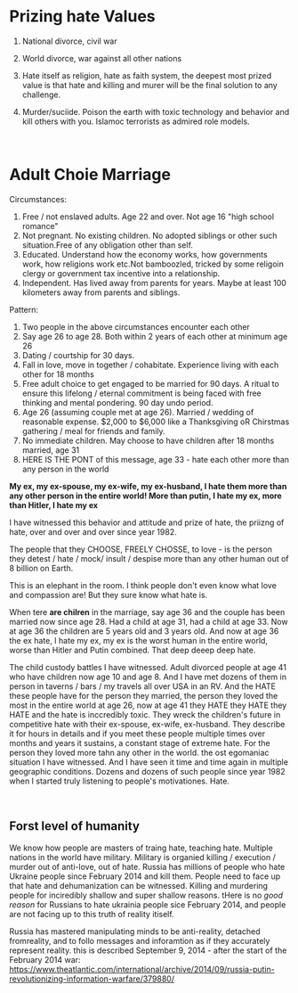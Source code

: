 # Prizing hate Values

1. National divorce, civil war

2. World divorce, war against all other nations

3. Hate itself as religion, hate as faith system, the deepest most prized value is that hate and killing and murer will be the final solution to any challenge.

4. Murder/suciide. Poison the earth with toxic technology and behavior and kill others with you. Islamoc terrorists as admired role models.

&nbsp;

# Adult Choie Marriage

Circumstances:

1. Free / not enslaved adults. Age 22 and over. Not age 16 "high school romance"
2. Not pregnant. No existing children. No adopted siblings or other such situation.Free of any obligation other than self.
3. Educated. Understand how the economy works, how governments work, how religions work etc.Not bamboozled, tricked by some religoin clergy or government tax incentive into a relationship.
4. Independent. Has lived away from parents for years. Maybe at least 100 kilometers away from parents and siblings.

Pattern:

1. Two people in the above circumstances encounter each other
2. Say age 26 to age 28. Both within 2 years of each other at minimum age 26
3. Dating / courtship for 30 days.
4. Fall in love, move in together / cohabitate. Experience living with each other for 18 months
5. Free adult choice to get engaged to be married for 90 days. A ritual to ensure this lifelong / eternal commitment is being faced with free thinking and mental pondering. 90 day undo period.
6. Age 26 (assuming couple met at age 26). Married / wedding of reasonable expense. $2,000 to $6,000 like a Thanksgiving oR Chirstmas gathering / meal for friends and family.
7. No immediate children. May choose to have children after 18 months married, age 31
8. HERE IS THE PONT of this message, age 33 - hate each other more than any person in the world

**My ex, my ex-spouse, my ex-wife, my ex-husband, I hate them more than any other person in the entire world! More than putin, I hate my ex, more than Hitler, I hate my ex**

I have witnessed this behavior and attitude and prize of hate, the priizng of hate, over and over and over since year 1982. 

The people that they CHOOSE, FREELY CHOSSE, to love - is the person they detest / hate / mock/ insult / despise more than any other human out of 8 billion on Earth.

This is an elephant in the room. I think people don't even know what love and compassion are! But they sure know what hate is.

When tere **are chilren** in the marriage, say age 36 and the couple has been married now since age 28. Had a child at age 31, had a child at age 33. Now at age 36 the children are 5 years old and 3 years old. And now at age 36 the ex hate, I hate my ex, my ex is the worst human in the entire world, worse than Hitler and Putin combined. That deep deeep deep hate.

The child custody battles I have witnessed. Adult divorced people at age 41 who have children now age 10 and age 8. And I have met dozens of them in person in taverns / bars / my travels all over USA in an RV. And the HATE these people have for the person they married, the person they loved the most in the entire world at age 26, now at age 41 they HATE they HATE they HATE and the hate is inccredibly toxic. They wreck the children's future in competitive hate with their ex-spouse, ex-wife, ex-husband. They describe it for hours in details and if you meet these people multiple times over months and years it sustains, a constant stage of extreme hate. For the person they loved more tahn any other in the world. the ost egomaniac situation I have witnessed. And I have seen it time and time again in multiple geographic conditions. Dozens and dozens of such people since year 1982 when I started truly listening to people's motivationes. Hate.


&nbsp;

## Forst level of humanity

We know how people are masters of traing hate, teaching hate. Multiple nations in the world have military. Military is organied killing / execution / murder out of anti-love, out of hate. Russia has millions of people who hate Ukraine people since February 2014 and kill them. People need to face up that hate and dehumanization can be witnessed. Killing and murdering people for inciredibly shallow and super shallow reasons. tHere is  no *good reason* for Russians to hate ukrainia people sice February 2014, and people are not facing up to this truth of reality itiself.

Russia has mastered manipulating minds to be anti-reality, detached fromreality, and to follo messages and inforamtion as if they accurately represent reality. this is described September 9, 2014 - after the start of the February 2014 war: https://www.theatlantic.com/international/archive/2014/09/russia-putin-revolutionizing-information-warfare/379880/
